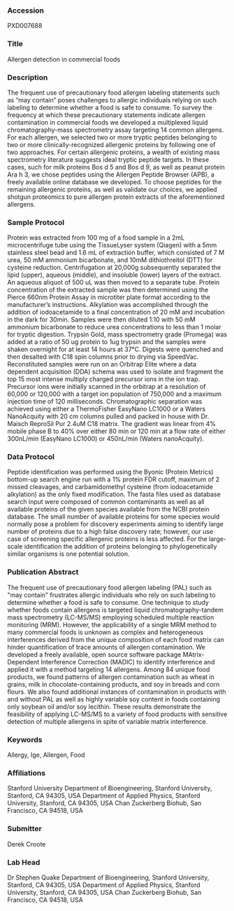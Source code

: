 ### Accession
PXD007688

### Title
Allergen detection in commercial foods

### Description
The frequent use of precautionary food allergen labeling statements such as “may contain” poses challenges to allergic individuals relying on such labeling to determine whether a food is safe to consume. To survey the frequency at which these precautionary statements indicate allergen contamination in commercial foods we developed a multiplexed liquid chromatography-mass spectrometry assay targeting 14 common allergens. For each allergen, we selected two or more tryptic peptides belonging to two or more clinically-recognized allergenic proteins by following one of two approaches. For certain allergenic proteins, a wealth of existing mass spectrometry literature suggests ideal tryptic peptide targets. In these cases, such for milk proteins Bos d 5 and Bos d 9, as well as peanut protein Ara h 3, we chose peptides using the Allergen Peptide Browser (APB), a freely available online database we developed. To choose peptides for the remaining allergenic proteins, as well as validate our choices, we applied shotgun proteomics to pure allergen protein extracts of the aforementioned allergens.

### Sample Protocol
Protein was extracted from 100 mg of a food sample in a 2mL microcentrifuge tube using the TissueLyser system (Qiagen) with a 5mm stainless steel bead and 1.6 mL of extraction buffer, which consisted of 7 M urea, 50 mM ammonium bicarbonate, and 10mM dithiothreitol (DTT) for cysteine reduction. Centrifugation at 20,000g subsequently separated the lipid (upper), aqueous (middle), and insoluble (lower) layers of the extract. An aqueous aliquot of 500 uL was then moved to a separate tube. Protein concentration of the extracted sample was then determined using the Pierce 660nm Protein Assay in microtiter plate format according to the manufacturer’s instructions. Alkylation was accomplished through the addition of iodoacetamide to a final concentration of 20 mM and incubation in the dark for 30min. Samples were then diluted 1:10 with 50 mM ammonium bicarbonate to reduce urea concentrations to less than 1 molar for tryptic digestion. Trypsin Gold, mass spectrometry grade (Promega) was added at a ratio of 50 ug protein to 1ug trypsin and the samples were shaken overnight for at least 14 hours at 37°C. Digests were quenched and then desalted with C18 spin columns prior to drying via SpeedVac.   Reconstituted samples were run on an Orbitrap Elite where a data dependent acquisition (DDA) schema was used to isolate and fragment the top 15 most intense multiply charged precursor ions in the ion trap. Precursor ions were initially scanned  in the orbitrap at a resolution of 60,000 or 120,000 with a target ion population of 750,000 and a maximum injection time of 120 milliseconds. Chromatographic separation was achieved using either a ThermoFisher EasyNano LC1000 or a Waters NanoAcquity with 20 cm columns pulled and packed in house with Dr. Maisch ReproSil Pur 2.4uM C18 matrix. The gradient was linear from 4% mobile phase B to 40% over either 80 min or 120 min at a flow rate of either 300nL/min (EasyNano LC1000) or 450nL/min (Waters nanoAcquity).

### Data Protocol
Peptide identification was performed using the Byonic (Protein Metrics) bottom-up search engine run with a 1% protein FDR cutoff, maximum of 2 missed cleavages, and carbamidomethyl cysteine (from iodoacetamide alkylation) as the only fixed modification. The fasta files used as database search input were composed of common contaminants as well as all available proteins of the given species available from the NCBI protein database. The small number of available proteins for some species would normally pose a problem for discovery experiments aiming to identify large number of proteins due to a high false discovery rate; however, our use case of screening specific allergenic proteins is less affected. For the large-scale identification the addition of proteins belonging to phylogenetically similar organisms is one potential solution.

### Publication Abstract
The frequent use of precautionary food allergen labeling (PAL) such as "may contain" frustrates allergic individuals who rely on such labeling to determine whether a food is safe to consume. One technique to study whether foods contain allergens is targeted liquid chromatography-tandem mass spectrometry (LC-MS/MS) employing scheduled multiple reaction monitoring (MRM). However, the applicability of a single MRM method to many commercial foods is unknown as complex and heterogeneous interferences derived from the unique composition of each food matrix can hinder quantification of trace amounts of allergen contamination. We developed a freely available, open source software package MAtrix-Dependent Interference Correction (MADIC) to identify interference and applied it with a method targeting 14 allergens. Among 84 unique food products, we found patterns of allergen contamination such as wheat in grains, milk in chocolate-containing products, and soy in breads and corn flours. We also found additional instances of contamination in products with and without PAL as well as highly variable soy content in foods containing only soybean oil and/or soy lecithin. These results demonstrate the feasibility of applying LC-MS/MS to a variety of food products with sensitive detection of multiple allergens in spite of variable matrix interference.

### Keywords
Allergy, Ige, Allergen, Food

### Affiliations
Stanford University
Department of Bioengineering, Stanford University, Stanford, CA 94305, USA Department of Applied Physics, Stanford University, Stanford, CA 94305, USA Chan Zuckerberg Biohub, San Francisco, CA 94518, USA

### Submitter
Derek Croote

### Lab Head
Dr Stephen Quake
Department of Bioengineering, Stanford University, Stanford, CA 94305, USA Department of Applied Physics, Stanford University, Stanford, CA 94305, USA Chan Zuckerberg Biohub, San Francisco, CA 94518, USA


